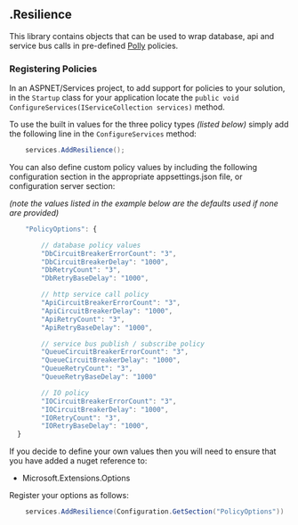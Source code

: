 ﻿## .Resilience
This library contains objects that can be used to wrap database, api and service bus calls in pre-defined [Polly](https://github.com/App-vNext/Polly)
policies.

### Registering Policies

In an ASPNET/Services project, to add support for policies to your solution, in the `Startup` class for your application
locate the `public void ConfigureServices(IServiceCollection services)` method.

To use the built in values for the three policy types _(listed below)_ simply add the following line in the `ConfigureServices` 
method:

```csharp
    services.AddResilience();   
```

You can also define custom policy values by including the following configuration section in the appropriate appsettings.json 
file, or configuration server section: 

_(note the values listed in the example below are the defaults used if none are provided)_

```javascript
    "PolicyOptions": {

        // database policy values
        "DbCircuitBreakerErrorCount": "3",
        "DbCircuitBreakerDelay": "1000",
        "DbRetryCount": "3",
        "DbRetryBaseDelay": "1000",

        // http service call policy
        "ApiCircuitBreakerErrorCount": "3",
        "ApiCircuitBreakerDelay": "1000",
        "ApiRetryCount": "3",
        "ApiRetryBaseDelay": "1000",

        // service bus publish / subscribe policy
        "QueueCircuitBreakerErrorCount": "3",
        "QueueCircuitBreakerDelay": "1000",
        "QueueRetryCount": "3",
        "QueueRetryBaseDelay": "1000"

        // IO policy
        "IOCircuitBreakerErrorCount": "3",
        "IOCircuitBreakerDelay": "1000",
        "IORetryCount": "3",
        "IORetryBaseDelay": "1000",
  }
```

If you decide to define your own values then you will need to ensure that you have added a nuget reference to:

* Microsoft.Extensions.Options

Register your options as follows:

```csharp
    services.AddResilience(Configuration.GetSection("PolicyOptions"))
```




